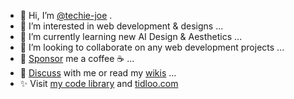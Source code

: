- 👋 Hi, I’m [@techie-joe](//github.com/techie-joe) .
- 👀 I’m interested in web development & designs ...
- 🌱 I’m currently learning new AI Design & Aesthetics ...
- 💞️ I’m looking to collaborate on any web development projects ...
- 💖 [Sponsor](//github.com/sponsors/techie-joe) me a coffee ☕️ ...
- 💬 [Discuss](//github.com/techie-joe/techie-joe/discussions) with me or read my [wikis](//github.com/techie-joe/techie-joe/wiki) ...
- ✨ Visit [my code library](//github.com/techie-joe/library) and [tidloo.com](//tidloo.com)

<!---
techie-joe/techie-joe is a ✨ special ✨ repository because its `README.md` (this file) appears on your GitHub profile.
You can click the Preview link to take a look at your changes.
--->
